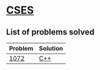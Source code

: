 # [CSES](https://cses.fi/problemset/)

## List of problems solved

| Problem | Solution |
| ------------------------- | ----------------------------------- |
| [1072](https://github.com/gnirmal1/competitive-coding/blob/main/CSES/problems/1072.cpp) | [C++](https://cses.fi/problemset/task/1072) |
